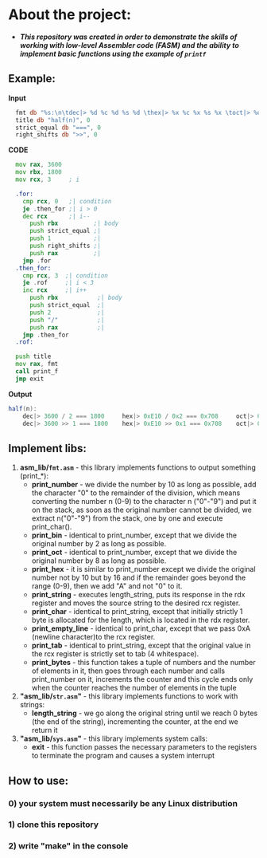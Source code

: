 # About the project:
- ***This repository was created in order to demonstrate the skills of working with low-level Assembler code (FASM) and the ability to implement basic functions using the example of `printf`***

## Example:

**Input**
```asm
  fmt db "%s:\n\tdec|> %d %c %d %s %d \thex|> %x %c %x %s %x \toct|> %o %c %o %s %o\n\tdec|> %d %s %d %s %d\thex|> %x %s %x %s %x\toct|> %o %s %o %s %o\n", 0
  title db "half(n)", 0
  strict_equal db "===", 0
  right_shifts db ">>", 0
```

**CODE**
```asm
  mov rax, 3600
  mov rbx, 1800
  mov rcx, 3     ; i

  .for:
    cmp rcx, 0   ;| condition
    je .then_for ;| i > 0
    dec rcx      ;| i--
      push rbx          ;| body
      push strict_equal ;|
      push 1            ;|
      push right_shifts ;|
      push rax          ;|
    jmp .for
  .then_for:
    cmp rcx, 3  ;| condition
    je .rof     ;| i < 3
    inc rcx     ;| i++
      push rbx           ;| body
      push strict_equal  ;|
      push 2             ;|
      push "/"           ;|
      push rax           ;|
    jmp .then_for
  .rof:

  push title
  mov rax, fmt
  call print_f
  jmp exit
```

**Output**
```java
half(n):
    dec|> 3600 / 2 === 1800     hex|> 0xE10 / 0x2 === 0x708     oct|> 07020 / 02 === 03410
    dec|> 3600 >> 1 === 1800    hex|> 0xE10 >> 0x1 === 0x708    oct|> 07020 >> 01 === 03410
```
## Implement libs:

1. **asm_lib/`fmt.asm`** - this library implements functions to output something (print_*):
    - **print_number** - we divide the number by 10 as long as possible, add the character "0" to the remainder of the division, which means converting the number n (0-9) to the character n ("0"-"9") and put it on the stack, as soon as the original number cannot be divided, we extract n("0"-"9") from the stack, one by one and execute print_char().
    - **print_bin** - identical to print_number, except that we divide the original number by 2 as long as possible.
    - **print_oct** - identical to print_number, except that we divide the original number by 8 as long as possible.
    - **print_hex** - it is similar to print_number except we divide the original number not by 10 but by 16 and if the remainder goes beyond the range (0-9), then we add "A" and not "0" to it.
    - **print_string** - executes length_string, puts its response in the rdx register and moves the source string to the desired rcx register.
    - **print_char** - identical to print_string, except that initially strictly 1 byte is allocated for the length, which is located in the rdx register.
    - **print_empty_line** - identical to print_char, except that we pass 0xA (newline character)to the rcx register.
    - **print_tab** - identical to print_string, except that the original value in the rcx register is strictly set to tab (4 whitespace).
    - **print_bytes** - this function takes a tuple of numbers and the number of elements in it, then goes through each number and calls print_number on it, increments the counter and this cycle ends only when the counter reaches the number of elements in the tuple
2. **"asm_lib/`str.asm`"** - this library implements functions to work with strings:
    - **length_string** - we go along the original string until we reach 0 bytes (the end of the string), incrementing the counter, at the end we return it
3. **"asm_lib/`sys.asm`"** - this library implements system calls:
    - **exit** - this function passes the necessary parameters to the registers to terminate the program and causes a system interrupt

## How to use:
###  0) your system must necessarily be any Linux distribution
###  1) clone this repository
###  2) write "make" in the console
